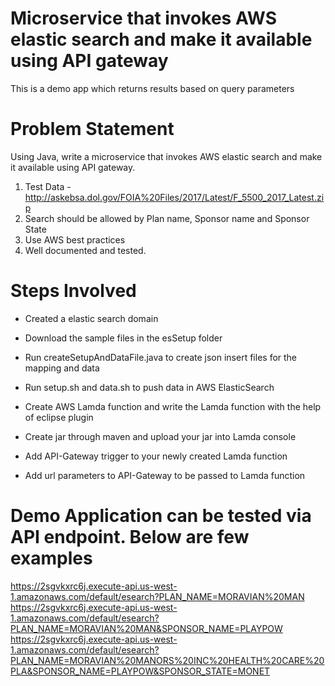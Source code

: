# Microservice that invokes AWS elastic search and make it available using API gateway

This is a demo app which returns results based on query parameters

# Problem Statement

Using Java, write a microservice that invokes AWS elastic search and make it available using API gateway.  

1. Test Data - http://askebsa.dol.gov/FOIA%20Files/2017/Latest/F_5500_2017_Latest.zip
2. Search should be allowed by Plan name, Sponsor name and Sponsor State
3. Use AWS best practices 
4. Well documented and tested.

# Steps Involved 

* Created a elastic search domain

* Download the sample files in the esSetup folder

* Run createSetupAndDataFile.java to create json insert files for the mapping and data

* Run setup.sh and data.sh to push data in AWS ElasticSearch

* Create AWS Lamda function and write the Lamda function with the help of eclipse plugin
    
* Create jar through maven and upload your jar into Lamda console

* Add API-Gateway trigger to your newly created Lamda function

* Add url parameters to API-Gateway to be passed to Lamda function

# Demo Application can be tested via API endpoint. Below are few examples

https://2sgvkxrc6j.execute-api.us-west-1.amazonaws.com/default/esearch?PLAN_NAME=MORAVIAN%20MAN
https://2sgvkxrc6j.execute-api.us-west-1.amazonaws.com/default/esearch?PLAN_NAME=MORAVIAN%20MAN&SPONSOR_NAME=PLAYPOW
https://2sgvkxrc6j.execute-api.us-west-1.amazonaws.com/default/esearch?PLAN_NAME=MORAVIAN%20MANORS%20INC%20HEALTH%20CARE%20PLA&SPONSOR_NAME=PLAYPOW&SPONSOR_STATE=MONET
